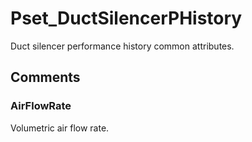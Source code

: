 # Pset_DuctSilencerPHistory

Duct silencer performance history common attributes.<!-- end of definition -->


## Comments

### AirFlowRate

Volumetric air flow rate.

